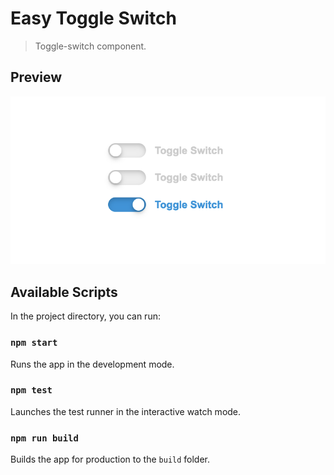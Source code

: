 # Easy Toggle Switch

> Toggle-switch component.

## Preview

<img src="./easy-toggle-switch.png" alt="Easy Toggle Switch" />

## Available Scripts

In the project directory, you can run:

### `npm start`

Runs the app in the development mode.

### `npm test`

Launches the test runner in the interactive watch mode.

### `npm run build`

Builds the app for production to the `build` folder.
